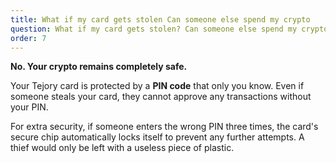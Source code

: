 ```yaml
---
title: What if my card gets stolen Can someone else spend my crypto
question: What if my card gets stolen? Can someone else spend my crypto?
order: 7
---
```

**No. Your crypto remains completely safe.**

Your Tejory card is protected by a **PIN code** that only you know. Even if someone steals your card, they cannot approve any transactions without your PIN.

For extra security, if someone enters the wrong PIN three times, the card's secure chip automatically locks itself to prevent any further attempts. A thief would only be left with a useless piece of plastic.
